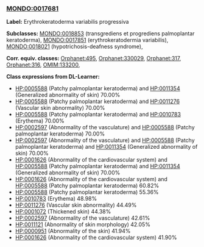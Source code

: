 
### [MONDO:0017681](http://purl.obolibrary.org/obo/MONDO_0017681)
**Label:** Erythrokeratoderma variabilis progressiva

**Subclasses:** [MONDO:0018853](http://purl.obolibrary.org/obo/MONDO_0018853) (transgrediens et progrediens palmoplantar keratoderma), [MONDO:0017851](http://purl.obolibrary.org/obo/MONDO_0017851) (erythrokeratodermia variabilis), [MONDO:0018021](http://purl.obolibrary.org/obo/MONDO_0018021) (hypotrichosis-deafness syndrome), 

**Corr. equiv. classes:** [Orphanet:495](http://www.orpha.net/ORDO/Orphanet_495), [Orphanet:330029](http://www.orpha.net/ORDO/Orphanet_330029), [Orphanet:317](http://www.orpha.net/ORDO/Orphanet_317), [Orphanet:316](http://www.orpha.net/ORDO/Orphanet_316), [OMIM:133200](http://purl.obolibrary.org/obo/OMIM_133200), 

**Class expressions from DL-Learner:**

- [HP:0005588](http://purl.obolibrary.org/obo/HP_0005588) (Patchy palmoplantar keratoderma) and [HP:0011354](http://purl.obolibrary.org/obo/HP_0011354) (Generalized abnormality of skin) 70.00%
- [HP:0005588](http://purl.obolibrary.org/obo/HP_0005588) (Patchy palmoplantar keratoderma) and [HP:0011276](http://purl.obolibrary.org/obo/HP_0011276) (Vascular skin abnormality) 70.00%
- [HP:0005588](http://purl.obolibrary.org/obo/HP_0005588) (Patchy palmoplantar keratoderma) and [HP:0010783](http://purl.obolibrary.org/obo/HP_0010783) (Erythema) 70.00%
- [HP:0002597](http://purl.obolibrary.org/obo/HP_0002597) (Abnormality of the vasculature) and [HP:0005588](http://purl.obolibrary.org/obo/HP_0005588) (Patchy palmoplantar keratoderma) 70.00%
- [HP:0002597](http://purl.obolibrary.org/obo/HP_0002597) (Abnormality of the vasculature) and [HP:0005588](http://purl.obolibrary.org/obo/HP_0005588) (Patchy palmoplantar keratoderma) and [HP:0011354](http://purl.obolibrary.org/obo/HP_0011354) (Generalized abnormality of skin) 70.00%
- [HP:0001626](http://purl.obolibrary.org/obo/HP_0001626) (Abnormality of the cardiovascular system) and [HP:0005588](http://purl.obolibrary.org/obo/HP_0005588) (Patchy palmoplantar keratoderma) and [HP:0011354](http://purl.obolibrary.org/obo/HP_0011354) (Generalized abnormality of skin) 70.00%
- [HP:0001626](http://purl.obolibrary.org/obo/HP_0001626) (Abnormality of the cardiovascular system) and [HP:0005588](http://purl.obolibrary.org/obo/HP_0005588) (Patchy palmoplantar keratoderma) 60.82%
- [HP:0005588](http://purl.obolibrary.org/obo/HP_0005588) (Patchy palmoplantar keratoderma) 55.36%
- [HP:0010783](http://purl.obolibrary.org/obo/HP_0010783) (Erythema) 48.98%
- [HP:0011276](http://purl.obolibrary.org/obo/HP_0011276) (Vascular skin abnormality) 44.49%
- [HP:0001072](http://purl.obolibrary.org/obo/HP_0001072) (Thickened skin) 44.38%
- [HP:0002597](http://purl.obolibrary.org/obo/HP_0002597) (Abnormality of the vasculature) 42.61%
- [HP:0011121](http://purl.obolibrary.org/obo/HP_0011121) (Abnormality of skin morphology) 42.05%
- [HP:0000951](http://purl.obolibrary.org/obo/HP_0000951) (Abnormality of the skin) 41.94%
- [HP:0001626](http://purl.obolibrary.org/obo/HP_0001626) (Abnormality of the cardiovascular system) 41.90%


